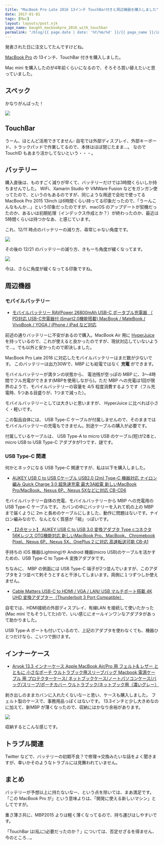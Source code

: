 ```yaml
---
title: "MacBook Pro Late 2016 13インチ TouchBar付きと周辺機器を購入しました"
date: 2017-01-01
tags: [Mac]
layout: layouts/post.njk
page_name: bought_macbookpro_2016_with_touchbar
permalink: "/blog/{{ page.date | date: '%Y/%m/%d' }}/{{ page_name }}/index.html"
---
```

発表された日に注文してたんですけどね。

<!--more-->

[MacBook Pro](http://www.apple.com/jp/macbook-pro/) の 13インチ、TouchBar 付きを購入しました。

Mac mini を購入したのが4年前くらいになるので、そろそろ買い替えたいと思っていました。

## スペック

かなりがんばった！

![](/img/posts/bought_macbookpro_2016_with_touchbar_03.png)

## TouchBar

うーん、ほとんど活用できてません💧
自宅では外部ディスプレイ、外部キーボード、トラックパッドで作業してるので、本体はほぼ閉じたまま…。
なので TouchID もあまり活かしてないという・・・。

## バッテリー

購入直後は、ものすごく減りが早くて、バッテリーだけでは3時間くらいしか持ちませんでした。
WiFi、Xamarin Studio や VMWare Fusion などをガンガン使ってたので、というのもあるのですが、同じような用途で会社で使ってる MacBook Pro 2015 13inch は6時間くらい持ってる印象だったので、「うーんこんなもんか…」という印象だったのですが、macOS のアップデートが契機だったのか、あるいは初期処理（インデックス作成とか？）が終わったのか、最近は5時間くらいは持つかなあ、と感じています。

これ、12/11 時点のバッテリーの減り方、尋常じゃない角度です。

![](/img/posts/bought_macbookpro_2016_with_touchbar_01.png)

その後の 12/21 のバッテリーの減り方、きもーち角度が緩くなってます。

![](/img/posts/bought_macbookpro_2016_with_touchbar_02.png)

今は、さらに角度が緩くなってる印象ですね。

## 周辺機器

### モバイルバッテリー

* [モバイルバッテリー RAVPower 26800mAh USB-C ポータブル充電器 （ PD対応 USB-C充電器付 iSmart2.0機能搭載) MacBook / MateBook / VivoBook / YOGA / iPhone / iPad など対応](http://amzn.to/2hlpAgz)

前述の通りバッテリーに不安があるので購入。MacBook Air 用に [HyperJuice](http://tyomac.com/hyperjuice/) を持っているので、これが使えると良かったのですが、現状対応していないようで…。でも以外と安かったので即決しました。

MacBook Pro Late 2016 に対応したモバイルバッテリーはまだ数が少ないです。
このバッテリーは出力30Wで、MBP にも給電ではなく **充電** ができます。

モバイルバッテリーが満タンの状態から、 電池残が空っぽの MBP に、3〜4時間でフル充電ができます(MBPを使用しながら)。ただ MBP への充電は1回が限界のようで、モバイルバッテリーの容量を 4/5 程度消費するようです（フル充電時、5つある目盛りが、1つまで減った）。

モバイルバッテリーとしては大きいと思いますが、 HyperJuice に比べれば小さく・軽いです。

この製品自体には、 USB Type-C ケーブルが付属しませんので、そのままではモバイルバッテリーの充電もできません。別途ケーブルの購入が必要です。

付属しているケーブルは、 USB Type-A to micro USB のケーブル(短)が2本と、micro USB to USB Type-C アダプタが1つです、謎です。

### USB Type-C 関連

何かとネックになる USB Type-C 関連ですが、私は以下を購入しました。

* [AUKEY USB C to USB Cケーブル USB2.0 (2m) Type-C 機器対応 ナイロン編み Quick Charge 3.0 超急速充電 最大3A給電 新しいMacBook Pro/MacBook、Nexus 6P、Nexus 5Xなどに対応 CB-CD6](http://amzn.to/2ioFzvj)

モバイルバッテリー自体の充電、モバイルバッテリーから MBP への充電用の USB Type-C ケーブルです。
カバンの中にバッテリーを入れて机の上の MBP まで届くように 2m と長めのケーブルにしました、動作に問題はないです。ナイロン編みなので、なんとなく質感が「紐」っぽいです。

* [【2点セット】 AUKEY USB C to USB 3.0 変換アダプタ Type cコネクタ 56Kレジス OTG機能対応 新しいMacBook Pro、MacBook、Chromebook Pixel、Nexus 6P、Nexus 5X、OnePlus 2 に対応 高速転送可能 CB-A1](http://amzn.to/2it1SCD)

手持ちの iOS 機器(Lightning)や Android 機器(micro USB)のケーブルを活かすための、USB Type-C to Type-A 変換アダプタです。

ちなみに、 MBP の側面には USB Type-C 端子が2つ並んでいますが、このアダプタを２つ並べて刺そうとすると干渉してしまいます。両側に１つずつしか使えません。

* [Cable Matters USB-C to HDMI / VGA / LAN/ USB マルチポート搭載 4K UHD 変換アダプター（Thunderbolt 3 Port Compatible）](http://amzn.to/2ioKPPP)

自宅では、HDMI接続の外部ディスプレイ、有線LAN を接続して使いたかった(Mac mini でもそうしてた)ので、いい感じにオールインワンなアダプタがあって助かりました。

USB Type-A ポートも付いているので、上記のアダプタを使わなくても、機器ひとつだけなら、こいつで捌けます。

## インナーケース

* [Arvok 13.3 インナーケース Apple MacBook Air/Pro 用 フェルト& レザー とともに 小さなポーチ ウルトラブック用スリーブバッグ Macbook 電源ケーブル 用 プロテクターケース/ ネットブックケース/ノートパソコンケース/バッグ/スリーブ/ポーチカバー ウルトラブック/ネットブック用（濃いグレー）](http://amzn.to/2ioQPYV)

剥き出しのままカバンに入れたくないなーと思い、ケースも購入しました。
フェルト製のケースで、事務用品っぽくはないです。
13.3インチと少し大きめなのに加えて、新MBP が薄くなったので、収納にはかなり余裕があります。

![](/img/posts/bought_macbookpro_2016_with_touchbar_04.png)

収納するとこんな感じです。

## トラブル関連

Twitter などで、バッテリーの初期不良？で修理→交換みたいな話をよく聞きますが、幸いかそのようなトラブルには見舞われていません。

## まとめ

バッテリーが予想以上に持たないなー、という点を除いては、まあ満足です。
「この MacBook Pro が」という意味よりは、「開発に使える新しいマシン」としてですが。

重さ薄さ共に、MBP2015 よりは軽く薄くなってるので、持ち運びはしやすいです。

「TouchBar は(私に)必要だったのか？」については、否定せざるを得ません、今のところ…。
